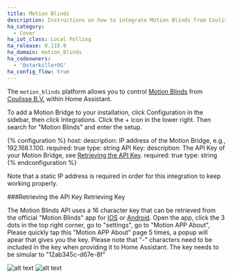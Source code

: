 ```yaml
---
title: Motion Blinds
description: Instructions on how to integrate Motion Blinds from Coulisse B.V. into Home Assistant.
ha_category:
  - Cover
ha_iot_class: Local Polling
ha_release: 0.119.0
ha_domain: motion_blinds
ha_codeowners:
  - '@starkillerOG'
ha_config_flow: true
---
```


The `motion_blinds` platform allows you to control [Motion Blinds](https://motion-blinds.com) from [Coulisse B.V.](https://coulisse.com/products/motion) within Home Assistant.

To add a Motion Bridge to your installation, click Configuration in the sidebar, then click Integrations. Click the + icon in the lower right. Then search for "Motion Blinds" and enter the setup.

{% configuration %}
host:
  description: IP address of the Motion Bridge, e.g., 192.168.1.100.
  required: true
  type: string
API Key:
  description: The API Key of your Motion Bridge, see [Retrieving the API Key](#retrieving-the-api-key).
  required: true
  type: string
{% endconfiguration %}

Note that a static IP address is required in order for this integration to keep working properly.

###Retrieving the API Key
Retrieving Key

The Motion Blinds API uses a 16 character key that can be retrieved from the official "Motion Blinds" app for [IOS](https://apps.apple.com/us/app/motion-blinds/id1437234324) or [Android](https://play.google.com/store/apps/details?id=com.coulisse.motion).
Open the app, click the 3 dots in the top right corner, go to "settings", go to "Motion APP About", Please quickly tap this "Motion APP About" page 5 times, a popup will apear that gives you the key.
Please note that "-" characters need to be included in the key when providing it to Home Assistant. The key needs to be simular to "12ab345c-d67e-8f"

![alt text](https://raw.githubusercontent.com/starkillerOG/motion-blinds/main/pictures/Motion_App__get_key_1.jpg)
![alt text](https://raw.githubusercontent.com/starkillerOG/motion-blinds/main/pictures/Motion_App__get_key_2.jpg)

[Motion Blinds]: /integrations/motion_blinds
